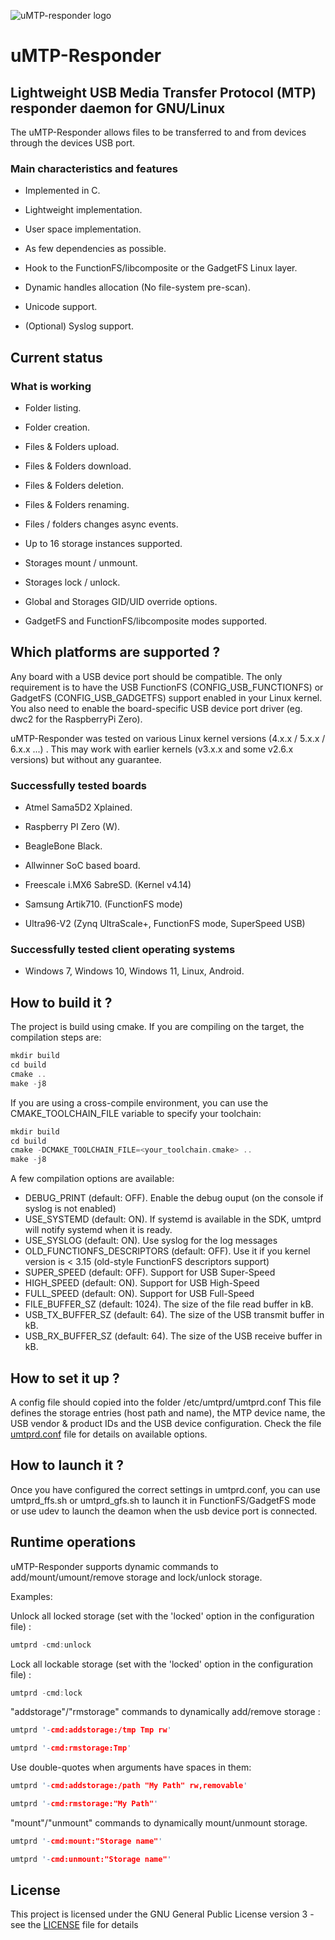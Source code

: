 ![uMTP-responder logo](https://raw.githubusercontent.com/viveris/uMTP-Responder/master/img/umtp-128h.png
)

# uMTP-Responder

## Lightweight USB Media Transfer Protocol (MTP) responder daemon for GNU/Linux

The uMTP-Responder allows files to be transferred to and from devices through the devices USB port.

### Main characteristics and features

- Implemented in C.

- Lightweight implementation.

- User space implementation.

- As few dependencies as possible.

- Hook to the FunctionFS/libcomposite or the GadgetFS Linux layer.

- Dynamic handles allocation (No file-system pre-scan).

- Unicode support.

- (Optional) Syslog support.

## Current status

### What is working

- Folder listing.

- Folder creation.

- Files & Folders upload.

- Files & Folders download.

- Files & Folders deletion.

- Files & Folders renaming.

- Files / folders changes async events.

- Up to 16 storage instances supported.

- Storages mount / unmount.

- Storages lock / unlock.

- Global and Storages GID/UID override options.

- GadgetFS and FunctionFS/libcomposite modes supported.

## Which platforms are supported ?

Any board with a USB device port should be compatible. The only requirement is to have the USB FunctionFS (CONFIG_USB_FUNCTIONFS) or GadgetFS (CONFIG_USB_GADGETFS) support enabled in your Linux kernel.
You also need to enable the board-specific USB device port driver (eg. dwc2 for the RaspberryPi Zero).

uMTP-Responder was tested on various Linux kernel versions (4.x.x / 5.x.x / 6.x.x ...) .
This may work with earlier kernels (v3.x.x and some v2.6.x versions) but without any guarantee.

### Successfully tested boards

- Atmel Sama5D2 Xplained.

- Raspberry PI Zero (W).

- BeagleBone Black.

- Allwinner SoC based board.

- Freescale i.MX6 SabreSD. (Kernel v4.14)

- Samsung Artik710. (FunctionFS mode)

- Ultra96-V2 (Zynq UltraScale+, FunctionFS mode, SuperSpeed USB)

### Successfully tested client operating systems

- Windows 7, Windows 10, Windows 11, Linux, Android.

## How to build it ?

The project is build using cmake.
If you are compiling on the target, the compilation steps are:
```c
mkdir build
cd build
cmake ..
make -j8
```

If you are using a cross-compile environment, you can use the CMAKE_TOOLCHAIN_FILE variable to specify your toolchain:
```c
mkdir build
cd build
cmake -DCMAKE_TOOLCHAIN_FILE=<your_toolchain.cmake> ..
make -j8
```

A few compilation options are available:
- DEBUG_PRINT (default: OFF). Enable the debug ouput (on the console if syslog is not enabled)
- USE_SYSTEMD (default: ON). If systemd is available in the SDK, umtprd will notify systemd when it is ready.
- USE_SYSLOG (default: ON). Use syslog for the log messages
- OLD_FUNCTIONFS_DESCRIPTORS (default: OFF). Use it if you kernel version is < 3.15 (old-style FunctionFS descriptors support)
- SUPER_SPEED (default: OFF). Support for USB Super-Speed
- HIGH_SPEED (default: ON). Support for USB High-Speed
- FULL_SPEED (default: ON). Support for USB Full-Speed
- FILE_BUFFER_SZ (default: 1024). The size of the file read buffer in kB.
- USB_TX_BUFFER_SZ (default: 64). The size of the USB transmit buffer in kB.
- USB_RX_BUFFER_SZ (default: 64). The size of the USB receive buffer in kB.


## How to set it up ?

A config file should copied into the folder /etc/umtprd/umtprd.conf
This file defines the storage entries (host path and name), the MTP device name, the USB vendor & product IDs and the USB device configuration.
Check the file [umtprd.conf](conf/umtprd.conf) file for details on available options.

## How to launch it ?

Once you have configured the correct settings in umtprd.conf, you can use umtprd_ffs.sh or umtprd_gfs.sh to launch it in FunctionFS/GadgetFS mode or use udev to launch the deamon when the usb device port is connected.

## Runtime operations

uMTP-Responder supports dynamic commands to add/mount/umount/remove storage and lock/unlock storage.

Examples:

Unlock all locked storage (set with the 'locked' option in the configuration file) :

```c
umtprd -cmd:unlock
```

Lock all lockable storage (set with the 'locked' option in the configuration file) :

```c
umtprd -cmd:lock
```

"addstorage"/"rmstorage" commands to dynamically add/remove storage :

```c
umtprd '-cmd:addstorage:/tmp Tmp rw'
```

```c
umtprd '-cmd:rmstorage:Tmp'
```

Use double-quotes when arguments have spaces in them:

```c
umtprd '-cmd:addstorage:/path "My Path" rw,removable'
```

```c
umtprd '-cmd:rmstorage:"My Path"'
```

"mount"/"unmount" commands to dynamically mount/unmount storage.

```c
umtprd '-cmd:mount:"Storage name"'
```

```c
umtprd '-cmd:unmount:"Storage name"'
```

## License

This project is licensed under the GNU General Public License version 3 - see the [LICENSE](LICENSE) file for details
